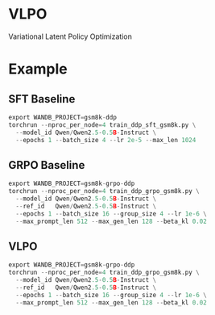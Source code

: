 # VLPO
Variational Latent Policy Optimization

# Example
## SFT Baseline
```python
export WANDB_PROJECT=gsm8k-ddp
torchrun --nproc_per_node=4 train_ddp_sft_gsm8k.py \
  --model_id Qwen/Qwen2.5-0.5B-Instruct \
  --epochs 1 --batch_size 4 --lr 2e-5 --max_len 1024
```

## GRPO Baseline
```python
export WANDB_PROJECT=gsm8k-grpo-ddp
torchrun --nproc_per_node=4 train_ddp_grpo_gsm8k.py \
  --model_id Qwen/Qwen2.5-0.5B-Instruct \
  --ref_id   Qwen/Qwen2.5-0.5B-Instruct \
  --epochs 1 --batch_size 16 --group_size 4 --lr 1e-6 \
  --max_prompt_len 512 --max_gen_len 128 --beta_kl 0.02
```

## VLPO
```python
export WANDB_PROJECT=gsm8k-grpo-ddp
torchrun --nproc_per_node=4 train_ddp_grpo_gsm8k.py \
  --model_id Qwen/Qwen2.5-0.5B-Instruct \
  --ref_id   Qwen/Qwen2.5-0.5B-Instruct \
  --epochs 1 --batch_size 16 --group_size 4 --lr 1e-6 \
  --max_prompt_len 512 --max_gen_len 128 --beta_kl 0.02
```